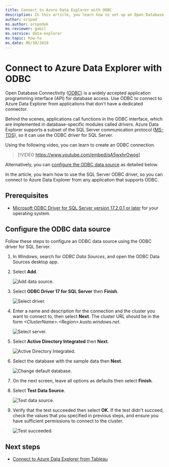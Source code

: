 ```yaml
---
title: Connect to Azure Data Explorer with ODBC
description: In this article, you learn how to set up an Open Database Connectivity (ODBC) connection to Azure Data Explorer.
author: orspod
ms.author: orspodek
ms.reviewer: gabil
ms.service: data-explorer
ms.topic: how-to
ms.date: 06/30/2019
---
```


# Connect to Azure Data Explorer with ODBC

Open Database Connectivity ([ODBC](/sql/odbc/reference/odbc-overview)) is a widely accepted application programming interface (API) for database access. Use ODBC to connect to Azure Data Explorer from applications that don't have a dedicated connector.

Behind the scenes, applications call functions in the ODBC interface, which are implemented in database-specific modules called *drivers*. Azure Data Explorer supports a subset of the SQL Server communication protocol ([MS-TDS](kusto/api/tds/index.md)), so it can use the ODBC driver for SQL Server.

Using the following video, you can learn to create an ODBC connection. 

> [!VIDEO https://www.youtube.com/embed/qA5wxhrOwog]

Alternatively, you can [configure the ODBC data source](#configure-the-odbc-data-source) as detailed below. 

In the article, you learn how to use the SQL Server ODBC driver, so you can connect to Azure Data Explorer from any application that supports ODBC. 

## Prerequisites

* [Microsoft ODBC Driver for SQL Server version 17.2.0.1 or later](/sql/connect/odbc/download-odbc-driver-for-sql-server) for your operating system.

## Configure the ODBC data source

Follow these steps to configure an ODBC data source using the ODBC driver for SQL Server.

1. In Windows, search for *ODBC Data Sources*, and open the ODBC Data Sources desktop app.

1. Select **Add**.

    ![Add data source.](media/connect-odbc/add-data-source.png)

1. Select **ODBC Driver 17 for SQL Server** then **Finish**.

    ![Select driver.](media/connect-odbc/select-driver.png)

1. Enter a name and description for the connection and the cluster you want to connect to, then select **Next**. The cluster URL should be in the form *\<ClusterName\>.\<Region\>.kusto.windows.net*.

    ![Select server.](media/connect-odbc/select-server.png)

1. Select **Active Directory Integrated** then **Next**.

    ![Active Directory Integrated.](media/connect-odbc/active-directory-integrated.png)

1. Select the database with the sample data then **Next**.

    ![Change default database.](media/connect-odbc/change-default-database.png)

1. On the next screen, leave all options as defaults then select **Finish**.

1. Select **Test Data Source**.

    ![Test data source.](media/connect-odbc/test-data-source.png)

1. Verify that the test succeeded then select **OK**. If the test didn't succeed, check the values that you specified in previous steps, and ensure you have sufficient permissions to connect to the cluster.

    ![Test succeeded.](media/connect-odbc/test-succeeded.png)

## Next steps

* [Connect to Azure Data Explorer from Tableau](tableau.md)